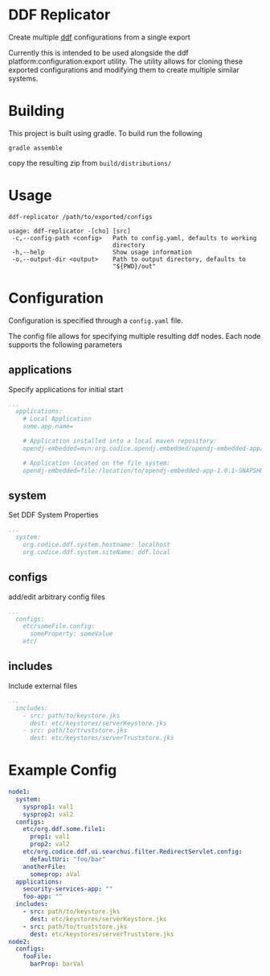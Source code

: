 # DDF Replicator
Create multiple [ddf](http://codice.org/ddf/) configurations from a single export

Currently this is intended to be used alongside the ddf platform:configuration:export utility. The utility allows for cloning these exported configurations and modifying them to create multiple similar systems.

# Building
This project is built using gradle. To build run the following

`gradle assemble`

copy the resulting zip from `build/distributions/`

# Usage
`ddf-replicator /path/to/exported/configs`

```
usage: ddf-replicator -[cho] [src]
 -c,--config-path <config>   Path to config.yaml, defaults to working
                             directory
 -h,--help                   Show usage information
 -o,--output-dir <output>    Path to output directory, defaults to
                             "${PWD}/out"
```

# Configuration
Configuration is specified through a `config.yaml` file.

The config file allows for specifying multiple resulting ddf nodes.
Each node supports the following parameters

## applications
Specify applications for initial start
```yaml
...
  applications:
    # Local Application
    some.app.name=

    # Application installed into a local maven repository:
    opendj-embedded=mvn:org.codice.opendj.embedded/opendj-embedded-app/1.0.1-SNAPSHOT/xml/features

    # Application located on the file system:
    opendj-embedded=file:/location/to/opendj-embedded-app-1.0.1-SNAPSHOT.kar
```

## system
Set DDF System Properties
```yaml
...
  system:
    org.codice.ddf.system.hostname: localhost
    org.codice.ddf.system.siteName: ddf.local
```

## configs
add/edit arbitrary config files
```yaml
...
  configs:
    etc/someFile.config:
      someProperty: someValue
    etc/
```

## includes
Include external files
```yaml
...
  includes:
    - src: path/to/keystore.jks
      dest: etc/keystores/serverKeystore.jks
    - src: path/to/truststore.jks
      dest: etc/keystores/serverTruststore.jks
```

# Example Config
```yaml
node1:
  system:
    sysprop1: val1
    sysprop2: val2
  configs:
    etc/org.ddf.some.file1:
      prop1: val1
      prop2: val2
    etc/org.codice.ddf.ui.searchui.filter.RedirectServlet.config:
      defaultUri: "foo/bar"
    anotherFile:
      someprop: aVal
  applications:
    security-services-app: ""
    foo-app: ""
  includes:
    - src: path/to/keystore.jks
      dest: etc/keystores/serverKeystore.jks
    - src: path/to/truststore.jks
      dest: etc/keystores/serverTruststore.jks
node2:
  configs:
    fooFile:
      barProp: barVal
```
